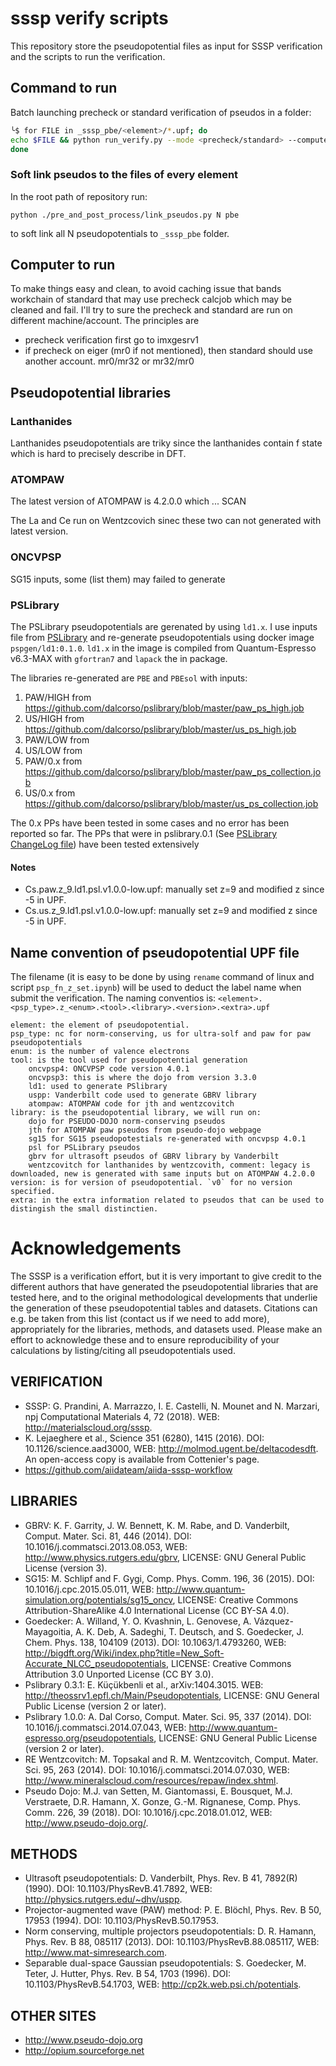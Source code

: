 # sssp verify scripts

This repository store the pseudopotential files as input for SSSP verification and the scripts to run the verification.

## Command to run

Batch launching precheck or standard verification of pseudos in a folder:
```bash
╰$ for FILE in _sssp_pbe/<element>/*.upf; do
echo $FILE && python run_verify.py --mode <precheck/standard> --computer mr32 -- $FILE
done
```

### Soft link pseudos to the files of every element

In the root path of repository run: 
```
python ./pre_and_post_process/link_pseudos.py N pbe
```

to soft link all N pseudopotentials to `_sssp_pbe` folder.

## Computer to run

To make things easy and clean, to avoid caching issue that bands workchain of standard that may use precheck calcjob which may be cleaned and fail. 
I'll try to sure the precheck and standard are run on different machine/account.
The principles are 

- precheck verification first go to imxgesrv1
- if precheck on eiger (mr0 if not mentioned), then standard should use another account. mr0/mr32 or mr32/mr0

## Pseudopotential libraries 

### Lanthanides

Lanthanides pseudopotentials are triky since the lanthanides contain f state which is hard to precisely describe in DFT. 

### ATOMPAW 

The latest version of ATOMPAW is 4.2.0.0 which ... SCAN

The La and Ce run on Wentzcovich sinec these two can not generated with latest version.

### ONCVPSP

SG15 inputs, some (list them) may failed to generate

### PSLibrary

The PSLibrary pseudopotentials are gerenated by using `ld1.x`. 
I use inputs file from [PSLibrary](https://github.com/dalcorso/pslibrary) and re-generate pseudopotentials using docker image `pspgen/ld1:0.1.0`. 
`ld1.x` in the image is compiled from Quantum-Espresso v6.3-MAX with `gfortran7` and `lapack` the in package.

The libraries re-generated are `PBE` and `PBEsol` with inputs:

1. PAW/HIGH from https://github.com/dalcorso/pslibrary/blob/master/paw_ps_high.job
2. US/HIGH from https://github.com/dalcorso/pslibrary/blob/master/us_ps_high.job
3. PAW/LOW from
4. US/LOW from 
5. PAW/0.x from https://github.com/dalcorso/pslibrary/blob/master/paw_ps_collection.job 
6. US/0.x from https://github.com/dalcorso/pslibrary/blob/master/us_ps_collection.job

The 0.x PPs have been tested in some cases and no error has been reported so far. The PPs that were in pslibrary.0.1 (See [PSLibrary ChangeLog file](https://github.com/dalcorso/pslibrary/blob/master/ChangeLog)) have been tested extensively

#### Notes 

- Cs.paw.z_9.ld1.psl.v1.0.0-low.upf: manually set z=9 and modified z since -5 in UPF.
- Cs.us.z_9.ld1.psl.v1.0.0-low.upf: manually set z=9 and modified z since -5 in UPF.

## Name convention of pseudopotential UPF file

The filename (it is easy to be done by using `rename` command of linux and script `psp_fn_z_set.ipynb`) will be used to deduct the label name when submit the verification.
The naming conventios is: `<element>.<psp_type>.z_<enum>.<tool>.<library>.<version>.<extra>.upf`

    element: the element of pseudopotential.
    psp_type: nc for norm-conserving, us for ultra-solf and paw for paw pseudopotentials
    enum: is the number of valence electrons
    tool: is the tool used for pseudopotential generation
        oncvpsp4: ONCVPSP code version 4.0.1
        oncvpsp3: this is where the dojo from version 3.3.0
        ld1: used to generate PSlibrary
        uspp: Vanderbilt code used to generate GBRV library
        atompaw: ATOMPAW code for jth and wentzcovitch
    library: is the pseudopotential library, we will run on: 
        dojo for PSEUDO-DOJO norm-conserving pseudos
        jth for ATOMPAW paw pseudos from pseudo-dojo webpage
        sg15 for SG15 pseudopotestials re-generated with oncvpsp 4.0.1
        psl for PSLibrary pseudos
        gbrv for ultrasoft pseudos of GBRV library by Vanderbilt
        wentzcovitch for lanthanides by wentzcovith, comment: legacy is downloaded, new is generated with same inputs but on ATOMPAW 4.2.0.0
    version: is for version of pseudopotential. `v0` for no version specified.
    extra: in the extra information related to pseudos that can be used to distingish the small distinctien. 
         
# Acknowledgements

The SSSP is a verification effort, but it is very important to give credit to the different authors that have generated the pseudopotential libraries that are tested here, and to the original methodological developments that underlie the generation of these pseudopotential tables and datasets. Citations can e.g. be taken from this list (contact us if we need to add more), appropriately for the libraries, methods, and datasets used. Please make an effort to acknowledge these and to ensure reproducibility of your calculations by listing/citing all pseudopotentials used.

## VERIFICATION
- SSSP: G. Prandini, A. Marrazzo, I. E. Castelli, N. Mounet and N. Marzari, npj Computational Materials 4, 72 (2018).
WEB: http://materialscloud.org/sssp.
- K. Lejaeghere et al., Science 351 (6280), 1415 (2016).
DOI: 10.1126/science.aad3000, WEB: http://molmod.ugent.be/deltacodesdft. An open-access copy is available from Cottenier's page.
- https://github.com/aiidateam/aiida-sssp-workflow

## LIBRARIES
- GBRV: K. F. Garrity, J. W. Bennett, K. M. Rabe, and D. Vanderbilt, Comput. Mater. Sci. 81, 446 (2014).
DOI: 10.1016/j.commatsci.2013.08.053, WEB: http://www.physics.rutgers.edu/gbrv, LICENSE: GNU General Public License (version 3).
- SG15: M. Schlipf and F. Gygi, Comp. Phys. Comm. 196, 36 (2015).
DOI: 10.1016/j.cpc.2015.05.011, WEB: http://www.quantum-simulation.org/potentials/sg15_oncv, LICENSE: Creative Commons Attribution-ShareAlike 4.0 International License (CC BY-SA 4.0).
- Goedecker: A. Willand, Y. O. Kvashnin, L. Genovese, A. Vázquez-Mayagoitia, A. K. Deb, A. Sadeghi, T. Deutsch, and S. Goedecker, J. Chem. Phys. 138, 104109 (2013).
DOI: 10.1063/1.4793260, WEB: http://bigdft.org/Wiki/index.php?title=New_Soft-Accurate_NLCC_pseudopotentials, LICENSE: Creative Commons Attribution 3.0 Unported License (CC BY 3.0).
- Pslibrary 0.3.1: E. Küçükbenli et al., arXiv:1404.3015.
WEB: http://theossrv1.epfl.ch/Main/Pseudopotentials, LICENSE: GNU General Public License (version 2 or later).
- Pslibrary 1.0.0: A. Dal Corso, Comput. Mater. Sci. 95, 337 (2014).
DOI: 10.1016/j.commatsci.2014.07.043, WEB: http://www.quantum-espresso.org/pseudopotentials, LICENSE: GNU General Public License (version 2 or later).
- RE Wentzcovitch: M. Topsakal and R. M. Wentzcovitch, Comput. Mater. Sci. 95, 263 (2014).
DOI: 10.1016/j.commatsci.2014.07.030, WEB: http://www.mineralscloud.com/resources/repaw/index.shtml.
- Pseudo Dojo: M.J. van Setten, M. Giantomassi, E. Bousquet, M.J. Verstraete, D.R. Hamann, X. Gonze, G.-M. Rignanese, Comp. Phys. Comm. 226, 39 (2018).
DOI: 10.1016/j.cpc.2018.01.012, WEB: http://www.pseudo-dojo.org/.

## METHODS
- Ultrasoft pseudopotentials: D. Vanderbilt, Phys. Rev. B 41, 7892(R) (1990).
DOI: 10.1103/PhysRevB.41.7892, WEB: http://physics.rutgers.edu/~dhv/uspp.
- Projector-augmented wave (PAW) method: P. E. Blöchl, Phys. Rev. B 50, 17953 (1994).
DOI: 10.1103/PhysRevB.50.17953.
- Norm conserving, multiple projectors pseudopotentials: D. R. Hamann, Phys. Rev. B 88, 085117 (2013).
DOI: 10.1103/PhysRevB.88.085117, WEB: http://www.mat-simresearch.com.
- Separable dual-space Gaussian pseudopotentials: S. Goedecker, M. Teter, J. Hutter, Phys. Rev. B 54, 1703 (1996).
DOI: 10.1103/PhysRevB.54.1703, WEB: http://cp2k.web.psi.ch/potentials.

## OTHER SITES
- http://www.pseudo-dojo.org
- http://opium.sourceforge.net